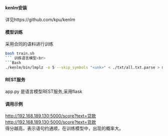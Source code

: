 #### kenlm安装
详见https://github.com/kpu/kenlm
#### 模型训练
采用合同的语料进行训练<br>
```Bash
bash train.sh
``` 训练语言模型<br>
```Bash
./kenlm/bin/lmplz -o 5 --skip_symbols "<unk>" < ./txt/all.txt.parse > model/contract.arpa 
```

#### REST服务
app.py 是语言模型REST服务,采用flask<br>
#### 调用示例
http://192.168.189.130:5000/score?text=贷款<br>
http://192.168.189.130:5000/score?text=货款<br>
得分越高，表示语句约通顺，在训练模型中，出现的概率大。
